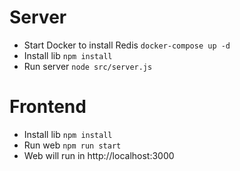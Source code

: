 # Server
- Start Docker to install Redis
    `docker-compose up -d`
- Install lib
    `npm install`
- Run server
    `node src/server.js`

# Frontend
- Install lib
    `npm install`
- Run web
    `npm run start`
- Web will run in http://localhost:3000